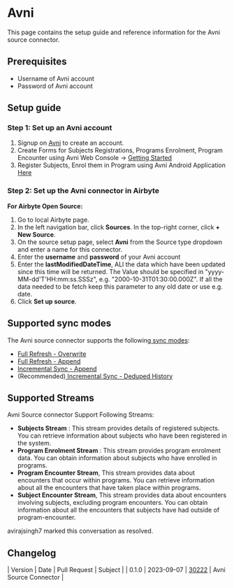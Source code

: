 # Avni

This page contains the setup guide and reference information for the Avni source connector.

## Prerequisites

- Username of Avni account
- Password of Avni account

## Setup guide

### Step 1: Set up an Avni account

1. Signup on [Avni](https://avniproject.org/) to create an account.
2. Create Forms for Subjects Registrations, Programs Enrolment, Program Encounter using Avni Web Console -> [Getting Started](https://avniproject.org/getting-started/)
3. Register Subjects, Enrol them in Program using Avni Android Application [Here](https://play.google.com/store/apps/details?id=com.openchsclient&hl=en&gl=US)

### Step 2: Set up the Avni connector in Airbyte

**For Airbyte Open Source:**

1. Go to local Airbyte page.
2. In the left navigation bar, click **Sources**. In the top-right corner, click **+ New Source**.
3. On the source setup page, select **Avni** from the Source type dropdown and enter a name for this connector.
4. Enter the **username** and **password** of your Avni account
5. Enter the **lastModifiedDateTime**, ALl the data which have been updated since this time will be returned. The Value should be specified in "yyyy-MM-dd'T'HH:mm:ss.SSSz", e.g. "2000-10-31T01:30:00.000Z". If all the data needed to be fetch keep this parameter to any old date or use e.g. date.
6. Click **Set up source**.

## Supported sync modes

The Avni source connector supports the following[ sync modes](https://docs.airbyte.com/cloud/core-concepts#connection-sync-modes):
​

- [Full Refresh - Overwrite](https://docs.airbyte.com/understanding-airbyte/connections/full-refresh-overwrite)
- [Full Refresh - Append](https://docs.airbyte.com/understanding-airbyte/connections/full-refresh-append)
- [Incremental Sync - Append](https://docs.airbyte.com/understanding-airbyte/connections/incremental-append)
- (Recommended)[ Incremental Sync - Deduped History](https://docs.airbyte.com/understanding-airbyte/connections/incremental-deduped-history)


## Supported Streams

Avni Source connector Support Following Streams:

- **Subjects Stream** : This stream provides details of registered subjects. You can retrieve information about subjects who have been registered in the system.
- **Program Enrolment Stream** : This stream provides program enrolment data. You can obtain information about subjects who have enrolled in programs.
- **Program Encounter Stream**, This stream provides data about encounters that occur within programs. You can retrieve information about all the encounters that have taken place within programs.
- **Subject Encounter Stream**, This stream provides data about encounters involving subjects, excluding program encounters. You can obtain information about all the encounters that subjects have had outside of program-encounter.

avirajsingh7 marked this conversation as resolved.
## Changelog

| Version | Date | Pull Request | Subject |
| 0.1.0   | 2023-09-07 | [30222](https://github.com/airbytehq/airbyte/pull/30222)   |  Avni Source Connector |
